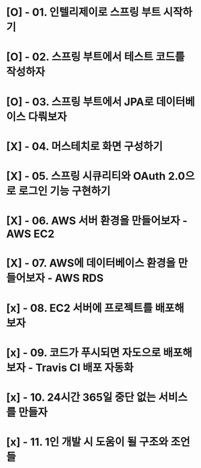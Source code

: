 
# [O] - 01. 인텔리제이로 스프링 부트 시작하기 
# [O] - 02. 스프링 부트에서 테스트 코드를 작성하자
# [O] - 03. 스프링 부트에서 JPA로 데이터베이스 다뤄보자
# [X] - 04. 머스테치로 화면 구성하기
# [X] - 05. 스프링 시큐리티와 OAuth 2.0으로 로그인 기능 구현하기
# [X] - 06. AWS 서버 환경을 만들어보자 - AWS EC2
# [X] - 07. AWS에 데이터베이스 환경을 만들어보자 - AWS RDS
# [x] - 08. EC2 서버에 프로젝트를 배포해 보자
# [x] - 09. 코드가 푸시되면 자도으로 배포해 보자 - Travis CI 배포 자동화
# [x] - 10. 24시간 365일 중단 없는 서비스를 만들자
# [x] - 11. 1인 개발 시 도움이 될 구조와 조언들

